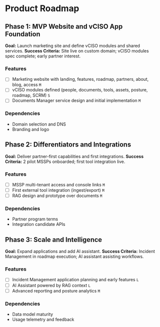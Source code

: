 # Product Roadmap

## Phase 1: MVP Website and vCISO App Foundation

**Goal:** Launch marketing site and define vCISO modules and shared services.
**Success Criteria:** Site live on custom domain; vCISO modules spec complete; early partner interest.

### Features
- [ ] Marketing website with landing, features, roadmap, partners, about, blog, access `M`
- [ ] vCISO modules defined (people, documents, tools, assets, posture, roadmap, SCRM) `S`
- [ ] Documents Manager service design and initial implementation `M`

### Dependencies
- Domain selection and DNS
- Branding and logo

## Phase 2: Differentiators and Integrations

**Goal:** Deliver partner-first capabilities and first integrations.
**Success Criteria:** 2 pilot MSSPs onboarded; first tool integration live.

### Features
- [ ] MSSP multi-tenant access and console links `M`
- [ ] First external tool integration (ingest/export) `M`
- [ ] RAG design and prototype over documents `M`

### Dependencies
- Partner program terms
- Integration candidate APIs

## Phase 3: Scale and Intelligence

**Goal:** Expand applications and add AI assistant.
**Success Criteria:** Incident Management in roadmap execution; AI assistant assisting workflows.

### Features
- [ ] Incident Management application planning and early features `L`
- [ ] AI Assistant powered by RAG context `L`
- [ ] Advanced reporting and posture analytics `M`

### Dependencies
- Data model maturity
- Usage telemetry and feedback

